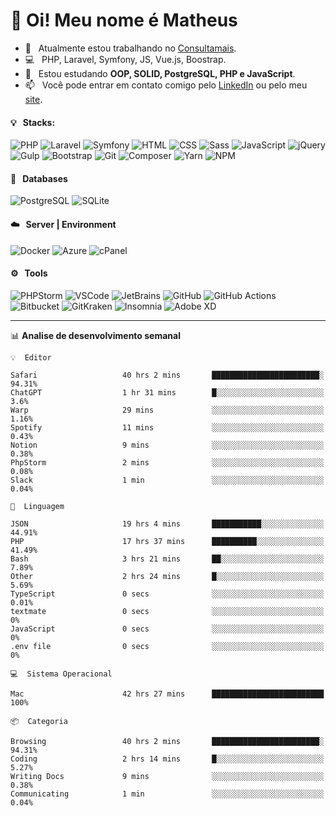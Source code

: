 # 👋 Oi! Meu nome é Matheus

- 🔭 &nbsp; Atualmente estou trabalhando no [Consultamais](https://consultamais.com.br/).
- 💻 &nbsp; PHP, Laravel, Symfony, JS, Vue.js, Boostrap.
- 🌱 &nbsp; Estou estudando **OOP, SOLID, PostgreSQL, PHP e JavaScript**.
- 📫 &nbsp; Você pode entrar em contato comigo pelo [LinkedIn](https://www.linkedin.com/in/matheuscamargoxavier/) ou pelo meu [site](https://matheuscamargo.co).

#### 💡 &nbsp; Stacks:
![PHP](https://img.shields.io/badge/-PHP-777BB4?&logo=php&logoColor=FFFFFF)
![Laravel](https://img.shields.io/badge/-Laravel-FF2D20?&logo=laravel&logoColor=FFFFFF)
![Symfony](https://img.shields.io/badge/-Symfony-000000?&logo=symfony&logoColor=FFFFFF)
![HTML](https://img.shields.io/badge/-HTML-E34F26?&logo=html5&logoColor=FFFFFF)
![CSS](https://img.shields.io/badge/-CSS-1572B6?&logo=css3&logoColor=FFFFFF)
![Sass](https://img.shields.io/badge/-Sass-CC6699?&logo=sass&logoColor=FFFFFF)
![JavaScript](https://img.shields.io/badge/-JavaScript-F7DF1E?&logo=javascript&logoColor=FFFFFF)
![jQuery](https://img.shields.io/badge/-jQuery-0769AD?&logo=jquery&logoColor=FFFFFF)
![Gulp](https://img.shields.io/badge/-Gulp-CF4647?&logo=gulp&logoColor=FFFFFF)
![Bootstrap](https://img.shields.io/badge/-Bootstrap-7952B3?&logo=bootstrap&logoColor=FFFFFF)
![Git](https://img.shields.io/badge/-Git-F05032?&logo=git&logoColor=FFFFFF)
![Composer](https://img.shields.io/badge/-Composer-885630?&logo=composer&logoColor=FFFFFF)
![Yarn](https://img.shields.io/badge/-Yarn-2C8EBB?&logo=yarn&logoColor=FFFFFF)
![NPM](https://img.shields.io/badge/-npm-CB3837?&logo=npm&logoColor=FFFFFF)

#### 💾 &nbsp; Databases
![PostgreSQL](https://img.shields.io/badge/-PostgreSQL-336791?&logo=PostgreSQL&logoColor=FFFFFF)
![SQLite](https://img.shields.io/badge/-SQLite-003B57?&logo=SQLite&logoColor=FFFFFF)

#### ☁️ &nbsp; Server | Environment
![Docker](https://img.shields.io/badge/-Docker-2496ED?&logo=docker&logoColor=FFFFFF)
![Azure](https://img.shields.io/badge/-Azure-0089D6?&logo=microsoft%20azure&logoColor=FFFFFF)
![cPanel](https://img.shields.io/badge/-cPanel-FF6C2C?&logo=cpanel&logoColor=FFFFFF)

#### ⚙️ &nbsp; Tools
![PHPStorm](https://img.shields.io/badge/-PHPStorm-000000?&logo=PHPStorm&logoColor=FFFFFF)
![VSCode](https://img.shields.io/badge/-VSCode-007ACC?&logo=Visual%20Studio%20Code&logoColor=FFFFFF) 
![JetBrains](https://img.shields.io/badge/-JetBrains-000000?&logo=jetbrains&logoColor=FFFFFF) 
![GitHub](https://img.shields.io/badge/-GitHub-181717?&logo=github&logoColor=FFFFFF) 
![GitHub Actions](https://img.shields.io/badge/-GitHub%20Actions-181717?&logo=GitHub%20Actions&logoColor=FFFFFF) 
![Bitbucket](https://img.shields.io/badge/-Bitbucket-0052CC?&logo=bitbucket&logoColor=FFFFFF)
![GitKraken](https://img.shields.io/badge/-GitKraken-179287?&logo=GitKraken&logoColor=FFFFFF)
![Insomnia](https://img.shields.io/badge/-Insomnia-5849BE?&logo=Insomnia&logoColor=FFFFFF)
![Adobe XD](https://img.shields.io/badge/-Adobe%20XD-FF61F6?&logo=adobe%20xd&logoColor=FFFFFF) 
_______

📊  **Analise de desenvolvimento semanal**
```text
💡  Editor

Safari                   40 hrs 2 mins       ████████████████████████░     94.31%
ChatGPT                  1 hr 31 mins        █░░░░░░░░░░░░░░░░░░░░░░░░       3.6%
Warp                     29 mins             ░░░░░░░░░░░░░░░░░░░░░░░░░      1.16%
Spotify                  11 mins             ░░░░░░░░░░░░░░░░░░░░░░░░░      0.43%
Notion                   9 mins              ░░░░░░░░░░░░░░░░░░░░░░░░░      0.38%
PhpStorm                 2 mins              ░░░░░░░░░░░░░░░░░░░░░░░░░      0.08%
Slack                    1 min               ░░░░░░░░░░░░░░░░░░░░░░░░░      0.04%
```
```text
💬  Linguagem

JSON                     19 hrs 4 mins       ███████████░░░░░░░░░░░░░░     44.91%
PHP                      17 hrs 37 mins      ██████████░░░░░░░░░░░░░░░     41.49%
Bash                     3 hrs 21 mins       ██░░░░░░░░░░░░░░░░░░░░░░░      7.89%
Other                    2 hrs 24 mins       █░░░░░░░░░░░░░░░░░░░░░░░░      5.69%
TypeScript               0 secs              ░░░░░░░░░░░░░░░░░░░░░░░░░      0.01%
textmate                 0 secs              ░░░░░░░░░░░░░░░░░░░░░░░░░         0%
JavaScript               0 secs              ░░░░░░░░░░░░░░░░░░░░░░░░░         0%
.env file                0 secs              ░░░░░░░░░░░░░░░░░░░░░░░░░         0%
```
```text
💻  Sistema Operacional

Mac                      42 hrs 27 mins      █████████████████████████       100%
```
```text
📦  Categoria

Browsing                 40 hrs 2 mins       ████████████████████████░     94.31%
Coding                   2 hrs 14 mins       █░░░░░░░░░░░░░░░░░░░░░░░░      5.27%
Writing Docs             9 mins              ░░░░░░░░░░░░░░░░░░░░░░░░░      0.38%
Communicating            1 min               ░░░░░░░░░░░░░░░░░░░░░░░░░      0.04%
```
